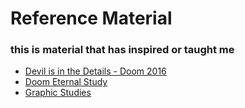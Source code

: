 # Reference Material
### this is material that has inspired or taught me

* [Devil is in the Details - Doom 2016](https://advances.realtimerendering.com/s2016/Siggraph2016_idTech6.pdf)
* [Doom Eternal Study](https://simoncoenen.com/blog/programming/graphics/DoomEternalStudy.html)
* [Graphic Studies](https://www.adriancourreges.com/blog/2020/12/29/graphics-studies-compilation/)
